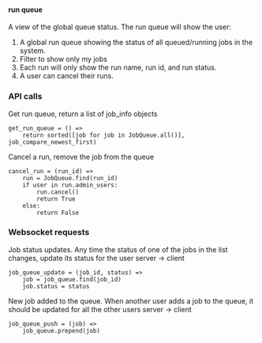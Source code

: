 #### run queue

A view of the global queue status. The run queue will show the user:

1. A global run queue showing the status of all queued/running jobs in the system.
2. Filter to show only my jobs
3. Each run will only show the run name, run id, and run status.
4. A user can cancel their runs.

### API calls

Get run queue, return a list of job_info objects
```
get_run_queue = () =>
    return sorted([job for job in JobQueue.all()], job_compare_newest_first)
```

Cancel a run, remove the job from the queue
```
cancel_run = (run_id) => 
    run = JobQueue.find(run_id)
    if user in run.admin_users:
        run.cancel()
        return True
    else:
        return False
```

### Websocket requests

Job status updates. Any time the status of one of the jobs in the list changes, update its status for the user
server -> client
```
job_queue_update = (job_id, status) => 
    job = job_queue.find(job_id)
    job.status = status
```

New job added to the queue. When another user adds a job to the queue, it should be updated for all the other users
server -> client
```
job_queue_push = (job) => 
    job_queue.prepend(job)
```



